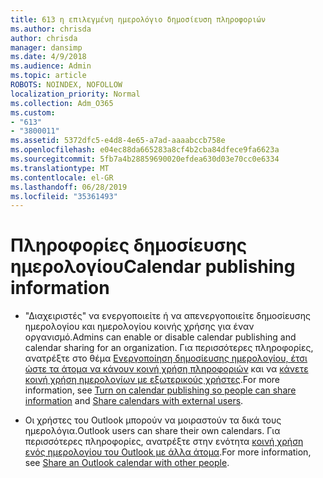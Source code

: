 ```yaml
---
title: 613 η επιλεγμένη ημερολόγιο δημοσίευση πληροφοριών
ms.author: chrisda
author: chrisda
manager: dansimp
ms.date: 4/9/2018
ms.audience: Admin
ms.topic: article
ROBOTS: NOINDEX, NOFOLLOW
localization_priority: Normal
ms.collection: Adm_O365
ms.custom:
- "613"
- "3800011"
ms.assetid: 5372dfc5-e4d8-4e65-a7ad-aaaabccb758e
ms.openlocfilehash: e04ec88da665283a8cf4b2cba84dfece9fa6623a
ms.sourcegitcommit: 5fb7a4b28859690020efdea630d03e70cc0e6334
ms.translationtype: MT
ms.contentlocale: el-GR
ms.lasthandoff: 06/28/2019
ms.locfileid: "35361493"
---
```

# <a name="calendar-publishing-information"></a><span data-ttu-id="fb2da-102">Πληροφορίες δημοσίευσης ημερολογίου</span><span class="sxs-lookup"><span data-stu-id="fb2da-102">Calendar publishing information</span></span>

- <span data-ttu-id="fb2da-103">"Διαχειριστές" να ενεργοποιείτε ή να απενεργοποιείτε δημοσίευσης ημερολογίου και ημερολογίου κοινής χρήσης για έναν οργανισμό.</span><span class="sxs-lookup"><span data-stu-id="fb2da-103">Admins can enable or disable calendar publishing and calendar sharing for an organization.</span></span> <span data-ttu-id="fb2da-104">Για περισσότερες πληροφορίες, ανατρέξτε στο θέμα [Ενεργοποίηση δημοσίευσης ημερολογίου, έτσι ώστε τα άτομα να κάνουν κοινή χρήση πληροφοριών](https://support.office.com/article/EB432E21-AAF0-466B-BF85-CEFEC0C7C4FC) και να [κάνετε κοινή χρήση ημερολογίων με εξωτερικούς χρήστες](https://support.office.com/article/FB00DD4E-2D5F-4E8D-8FF4-94B2CF002BDD).</span><span class="sxs-lookup"><span data-stu-id="fb2da-104">For more information, see [Turn on calendar publishing so people can share information](https://support.office.com/article/EB432E21-AAF0-466B-BF85-CEFEC0C7C4FC) and [Share calendars with external users](https://support.office.com/article/FB00DD4E-2D5F-4E8D-8FF4-94B2CF002BDD).</span></span>

- <span data-ttu-id="fb2da-105">Οι χρήστες του Outlook μπορούν να μοιραστούν τα δικά τους ημερολόγια.</span><span class="sxs-lookup"><span data-stu-id="fb2da-105">Outlook users can share their own calendars.</span></span> <span data-ttu-id="fb2da-106">Για περισσότερες πληροφορίες, ανατρέξτε στην ενότητα [κοινή χρήση ενός ημερολογίου του Outlook με άλλα άτομα](https://support.office.com/article/353ed2c1-3ec5-449d-8c73-6931a0adab88).</span><span class="sxs-lookup"><span data-stu-id="fb2da-106">For more information, see [Share an Outlook calendar with other people](https://support.office.com/article/353ed2c1-3ec5-449d-8c73-6931a0adab88).</span></span>
